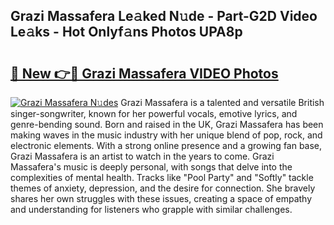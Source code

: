 ## Grazi Massafera Le𝚊ked N𝚞de - Part-G2D Video Le𝚊ks - Hot Onlyf𝚊ns Photos UPA8p

# <h2><a href="http://ab20172.deff.icu/?id=Grazi+Massafera">🔗 New 👉🔴 Grazi Massafera VIDEO Photos</a></h2>

[![Grazi Massafera N𝚞des](https://i.imgur.com/rIISA9y.gif)](http://ab20172.deff.icu/?id=Grazi+Massafera)
Grazi Massafera is a talented and versatile British singer-songwriter, known for her powerful vocals, emotive lyrics, and genre-bending sound. Born and raised in the UK, Grazi Massafera has been making waves in the music industry with her unique blend of pop, rock, and electronic elements. With a strong online presence and a growing fan base, Grazi Massafera is an artist to watch in the years to come. Grazi Massafera's music is deeply personal, with songs that delve into the complexities of mental health. Tracks like "Pool Party" and "Softly" tackle themes of anxiety, depression, and the desire for connection. She bravely shares her own struggles with these issues, creating a space of empathy and understanding for listeners who grapple with similar challenges.
